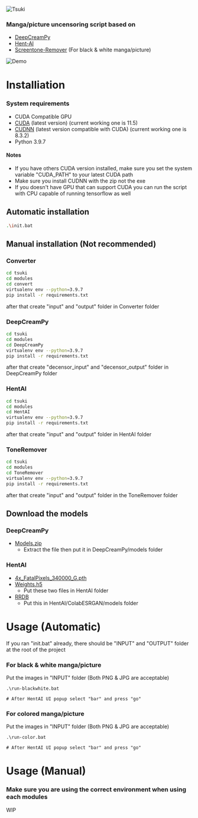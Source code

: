 ![Tsuki](https://user-images.githubusercontent.com/77166960/154808873-1bdd3aab-1aa4-4fcd-a3e6-17dfcde3b720.png)


### Manga/picture uncensoring script based on
- [DeepCreamPy](https://github.com/liaoxiong3x/DeepCreamPy)
- [Hent-AI](https://github.com/natethegreate/hent-AI)
- [Screentone-Remover](https://github.com/natethegreate/Screentone-Remover) (For black & white manga/picture)

![Demo](https://cdn.discordapp.com/attachments/858334807561863221/944618448540033064/test-output.png)

# Installiation

### System requirements

- CUDA Compatible GPU
- [CUDA](https://developer.nvidia.com/cuda-downloads) (latest version) (current working one is 11.5)
- [CUDNN](https://developer.nvidia.com/rdp/cudnn-download) (latest version compatible with CUDA) (current working one is 8.3.2)
- Python 3.9.7

#### Notes

- If you have others CUDA version installed, make sure you set the system variable "CUDA_PATH" to your latest CUDA path
- Make sure you install CUDNN with the zip not the exe
- If you doesn't have GPU that can support CUDA you can run the script with CPU capable of running tensorflow as well

## Automatic installation

```bash
.\init.bat
```

## Manual installation (Not recommended)

### Converter
```bash
cd tsuki
cd modules
cd convert
virtualenv env --python=3.9.7
pip install -r requirements.txt
```
after that create "input" and "output" folder in Converter folder

### DeepCreamPy
```bash
cd tsuki
cd modules
cd DeepCreamPy
virtualenv env --python=3.9.7
pip install -r requirements.txt
```
after that create "decensor_input" and "decensor_output" folder in DeepCreamPy folder

### HentAI
```bash
cd tsuki
cd modules
cd HentAI
virtualenv env --python=3.9.7
pip install -r requirements.txt
```
after that create "input" and "output" folder in HentAI folder

### ToneRemover
```bash
cd tsuki
cd modules
cd ToneRemover
virtualenv env --python=3.9.7
pip install -r requirements.txt
```
after that create "input" and "output" folder in the ToneRemover folder

## Download the models

### DeepCreamPy
  - [Models.zip](https://drive.google.com/file/d/1ZJ5x-lVnouTv-OL8jp_ClDD1A7QgDwoa/view?usp=sharing)
    - Extract the file then put it in DeepCreamPy/models folder

### HentAI
  - [4x_FatalPixels_340000_G.pth](https://de-next.owncube.com/index.php/s/mDGmi7NgdyyQRXL)
  - [Weights.h5](https://www.dropbox.com/s/zvf6vbx3hnm9r31/weights268.zip?dl=0)
    - Put these two files in HentAI folder
  - [RRDB](https://drive.google.com/file/d/1pJ_T-V1dpb1ewoEra1TGSWl5e6H7M4NN/view) 
    - Put this in HentAI/ColabESRGAN/models folder

# Usage (Automatic)

If you ran "init.bat" already, there should be "INPUT" and "OUTPUT" folder at the root of the project

### For black & white manga/picture
Put the images in "INPUT" folder (Both PNG & JPG are acceptable)
```
.\run-blackwhite.bat

# After HentAI UI popup select "bar" and press "go"
```

### For colored manga/picture
Put the images in "INPUT" folder (Both PNG & JPG are acceptable)
```
.\run-color.bat

# After HentAI UI popup select "bar" and press "go"
```

# Usage (Manual)

### Make sure you are using the correct environment when using each modules
WIP
